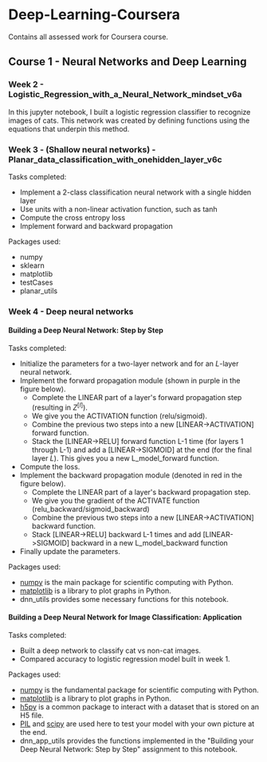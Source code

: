 # Deep-Learning-Coursera
Contains all assessed work for Coursera course.

## Course 1 - Neural Networks and Deep Learning
### Week 2 - Logistic_Regression_with_a_Neural_Network_mindset_v6a
In this jupyter notebook, I built a logistic regression classifier to recognize images of cats. This network was created by defining functions using the equations that underpin this method.


### Week 3 - (Shallow neural networks) - Planar_data_classification_with_onehidden_layer_v6c
Tasks completed:
* Implement a 2-class classification neural network with a single hidden layer
* Use units with a non-linear activation function, such as tanh
* Compute the cross entropy loss
* Implement forward and backward propagation

Packages used:
* numpy
* sklearn
* matplotlib
* testCases
* planar_utils

### Week 4 - Deep neural networks
#### Building a Deep Neural Network: Step by Step
Tasks completed:
- Initialize the parameters for a two-layer network and for an $L$-layer neural network.
- Implement the forward propagation module (shown in purple in the figure below).
     - Complete the LINEAR part of a layer's forward propagation step (resulting in $Z^{[l]}$).
     - We give you the ACTIVATION function (relu/sigmoid).
     - Combine the previous two steps into a new [LINEAR->ACTIVATION] forward function.
     - Stack the [LINEAR->RELU] forward function L-1 time (for layers 1 through L-1) and add a [LINEAR->SIGMOID] at the end (for the final layer $L$). This gives you a new L_model_forward function.
- Compute the loss.
- Implement the backward propagation module (denoted in red in the figure below).
    - Complete the LINEAR part of a layer's backward propagation step.
    - We give you the gradient of the ACTIVATE function (relu_backward/sigmoid_backward) 
    - Combine the previous two steps into a new [LINEAR->ACTIVATION] backward function.
    - Stack [LINEAR->RELU] backward L-1 times and add [LINEAR->SIGMOID] backward in a new L_model_backward function
- Finally update the parameters.

Packages used:
- [numpy](www.numpy.org) is the main package for scientific computing with Python.
- [matplotlib](http://matplotlib.org) is a library to plot graphs in Python.
- dnn_utils provides some necessary functions for this notebook.

#### Building a Deep Neural Network for Image Classification: Application
Tasks completed:
- Built a deep network to classify cat vs non-cat images.
- Compared accuracy to logistic regression model built in week 1.

Packages used:
- [numpy](https://www.numpy.org/) is the fundamental package for scientific computing with Python.
- [matplotlib](http://matplotlib.org) is a library to plot graphs in Python.
- [h5py](http://www.h5py.org) is a common package to interact with a dataset that is stored on an H5 file.
- [PIL](http://www.pythonware.com/products/pil/) and [scipy](https://www.scipy.org/) are used here to test your model with your own picture at the end.
- dnn_app_utils provides the functions implemented in the "Building your Deep Neural Network: Step by Step" assignment to this notebook.
